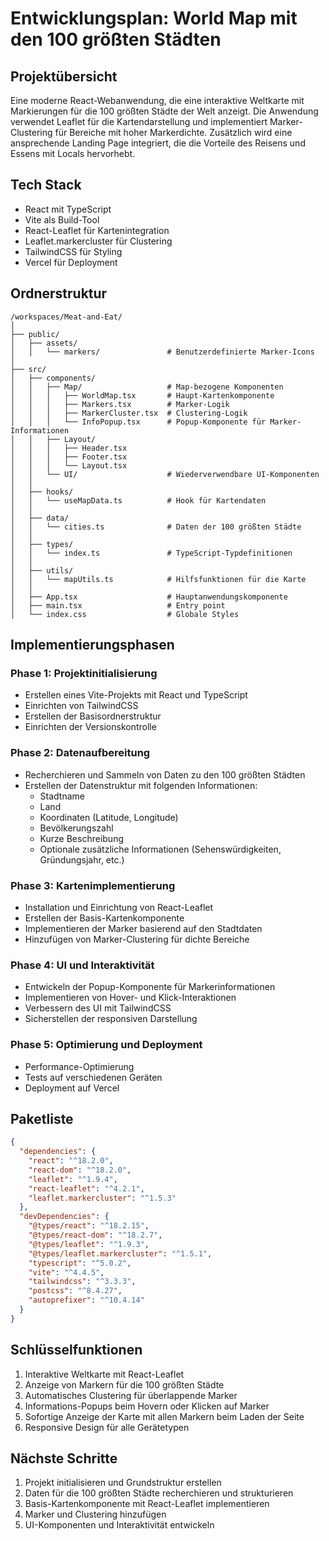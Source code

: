 # Entwicklungsplan: World Map mit den 100 größten Städten

## Projektübersicht
Eine moderne React-Webanwendung, die eine interaktive Weltkarte mit Markierungen für die 100 größten Städte der Welt anzeigt. Die Anwendung verwendet Leaflet für die Kartendarstellung und implementiert Marker-Clustering für Bereiche mit hoher Markerdichte. Zusätzlich wird eine ansprechende Landing Page integriert, die die Vorteile des Reisens und Essens mit Locals hervorhebt.

## Tech Stack
- React mit TypeScript
- Vite als Build-Tool
- React-Leaflet für Kartenintegration
- Leaflet.markercluster für Clustering
- TailwindCSS für Styling
- Vercel für Deployment

## Ordnerstruktur
```
/workspaces/Meat-and-Eat/
│
├── public/
│   ├── assets/
│   │   └── markers/               # Benutzerdefinierte Marker-Icons
│
├── src/
│   ├── components/
│   │   ├── Map/                   # Map-bezogene Komponenten
│   │   │   ├── WorldMap.tsx       # Haupt-Kartenkomponente
│   │   │   ├── Markers.tsx        # Marker-Logik
│   │   │   ├── MarkerCluster.tsx  # Clustering-Logik
│   │   │   └── InfoPopup.tsx      # Popup-Komponente für Marker-Informationen
│   │   ├── Layout/
│   │   │   ├── Header.tsx
│   │   │   ├── Footer.tsx
│   │   │   └── Layout.tsx
│   │   └── UI/                    # Wiederverwendbare UI-Komponenten
│   │
│   ├── hooks/
│   │   └── useMapData.ts          # Hook für Kartendaten
│   │
│   ├── data/
│   │   └── cities.ts              # Daten der 100 größten Städte
│   │
│   ├── types/
│   │   └── index.ts               # TypeScript-Typdefinitionen
│   │
│   ├── utils/
│   │   └── mapUtils.ts            # Hilfsfunktionen für die Karte
│   │
│   ├── App.tsx                    # Hauptanwendungskomponente
│   ├── main.tsx                   # Entry point
│   └── index.css                  # Globale Styles
```

## Implementierungsphasen

### Phase 1: Projektinitialisierung
- Erstellen eines Vite-Projekts mit React und TypeScript
- Einrichten von TailwindCSS
- Erstellen der Basisordnerstruktur
- Einrichten der Versionskontrolle

### Phase 2: Datenaufbereitung
- Recherchieren und Sammeln von Daten zu den 100 größten Städten
- Erstellen der Datenstruktur mit folgenden Informationen:
  - Stadtname
  - Land
  - Koordinaten (Latitude, Longitude)
  - Bevölkerungszahl
  - Kurze Beschreibung
  - Optionale zusätzliche Informationen (Sehenswürdigkeiten, Gründungsjahr, etc.)

### Phase 3: Kartenimplementierung
- Installation und Einrichtung von React-Leaflet
- Erstellen der Basis-Kartenkomponente
- Implementieren der Marker basierend auf den Stadtdaten
- Hinzufügen von Marker-Clustering für dichte Bereiche

### Phase 4: UI und Interaktivität
- Entwickeln der Popup-Komponente für Markerinformationen
- Implementieren von Hover- und Klick-Interaktionen
- Verbessern des UI mit TailwindCSS
- Sicherstellen der responsiven Darstellung

### Phase 5: Optimierung und Deployment
- Performance-Optimierung
- Tests auf verschiedenen Geräten
- Deployment auf Vercel

## Paketliste
```json
{
  "dependencies": {
    "react": "^18.2.0",
    "react-dom": "^18.2.0",
    "leaflet": "^1.9.4",
    "react-leaflet": "^4.2.1",
    "leaflet.markercluster": "^1.5.3"
  },
  "devDependencies": {
    "@types/react": "^18.2.15",
    "@types/react-dom": "^18.2.7",
    "@types/leaflet": "^1.9.3",
    "@types/leaflet.markercluster": "^1.5.1",
    "typescript": "^5.0.2",
    "vite": "^4.4.5",
    "tailwindcss": "^3.3.3",
    "postcss": "^8.4.27",
    "autoprefixer": "^10.4.14"
  }
}
```

## Schlüsselfunktionen
1. Interaktive Weltkarte mit React-Leaflet
2. Anzeige von Markern für die 100 größten Städte
3. Automatisches Clustering für überlappende Marker
4. Informations-Popups beim Hovern oder Klicken auf Marker
5. Sofortige Anzeige der Karte mit allen Markern beim Laden der Seite
6. Responsive Design für alle Gerätetypen

## Nächste Schritte
1. Projekt initialisieren und Grundstruktur erstellen
2. Daten für die 100 größten Städte recherchieren und strukturieren
3. Basis-Kartenkomponente mit React-Leaflet implementieren
4. Marker und Clustering hinzufügen
5. UI-Komponenten und Interaktivität entwickeln
